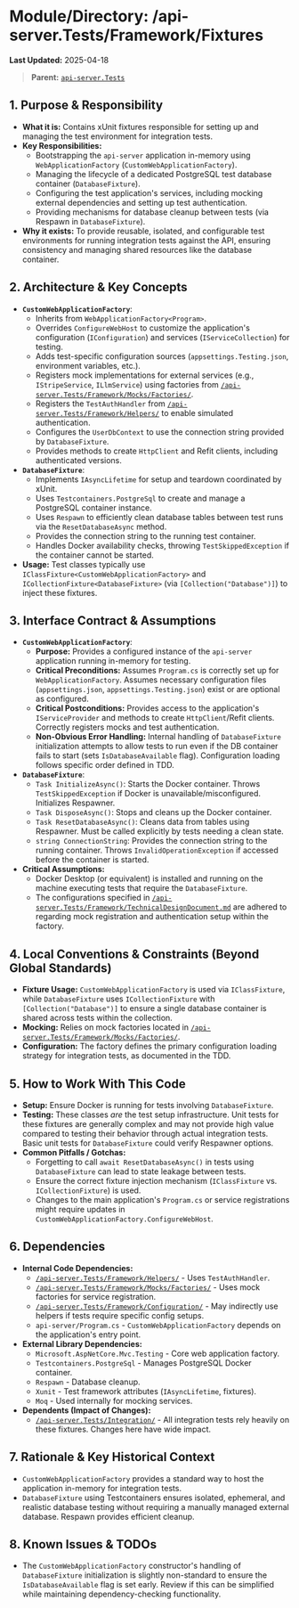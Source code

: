 # Module/Directory: /api-server.Tests/Framework/Fixtures

**Last Updated:** 2025-04-18

> **Parent:** [`api-server.Tests`](../README.md)

## 1. Purpose & Responsibility

* **What it is:** Contains xUnit fixtures responsible for setting up and managing the test environment for integration tests.
* **Key Responsibilities:**
    * Bootstrapping the `api-server` application in-memory using `WebApplicationFactory` (`CustomWebApplicationFactory`).
    * Managing the lifecycle of a dedicated PostgreSQL test database container (`DatabaseFixture`).
    * Configuring the test application's services, including mocking external dependencies and setting up test authentication.
    * Providing mechanisms for database cleanup between tests (via Respawn in `DatabaseFixture`).
* **Why it exists:** To provide reusable, isolated, and configurable test environments for running integration tests against the API, ensuring consistency and managing shared resources like the database container.

## 2. Architecture & Key Concepts

* **`CustomWebApplicationFactory`**:
    * Inherits from `WebApplicationFactory<Program>`.
    * Overrides `ConfigureWebHost` to customize the application's configuration (`IConfiguration`) and services (`IServiceCollection`) for testing.
    * Adds test-specific configuration sources (`appsettings.Testing.json`, environment variables, etc.).
    * Registers mock implementations for external services (e.g., `IStripeService`, `ILlmService`) using factories from [`/api-server.Tests/Framework/Mocks/Factories/`](../Mocks/Factories/README.md).
    * Registers the `TestAuthHandler` from [`/api-server.Tests/Framework/Helpers/`](Framework/Helpers/README.md) to enable simulated authentication.
    * Configures the `UserDbContext` to use the connection string provided by `DatabaseFixture`.
    * Provides methods to create `HttpClient` and Refit clients, including authenticated versions.
* **`DatabaseFixture`**:
    * Implements `IAsyncLifetime` for setup and teardown coordinated by xUnit.
    * Uses `Testcontainers.PostgreSql` to create and manage a PostgreSQL container instance.
    * Uses `Respawn` to efficiently clean database tables between test runs via the `ResetDatabaseAsync` method.
    * Provides the connection string to the running test container.
    * Handles Docker availability checks, throwing `TestSkippedException` if the container cannot be started.
* **Usage:** Test classes typically use `IClassFixture<CustomWebApplicationFactory>` and `ICollectionFixture<DatabaseFixture>` (via `[Collection("Database")]`) to inject these fixtures.

## 3. Interface Contract & Assumptions

* **`CustomWebApplicationFactory`**:
    * **Purpose:** Provides a configured instance of the `api-server` application running in-memory for testing.
    * **Critical Preconditions:** Assumes `Program.cs` is correctly set up for `WebApplicationFactory`. Assumes necessary configuration files (`appsettings.json`, `appsettings.Testing.json`) exist or are optional as configured.
    * **Critical Postconditions:** Provides access to the application's `IServiceProvider` and methods to create `HttpClient`/Refit clients. Correctly registers mocks and test authentication.
    * **Non-Obvious Error Handling:** Internal handling of `DatabaseFixture` initialization attempts to allow tests to run even if the DB container fails to start (sets `IsDatabaseAvailable` flag). Configuration loading follows specific order defined in TDD.
* **`DatabaseFixture`**:
    * `Task InitializeAsync()`: Starts the Docker container. Throws `TestSkippedException` if Docker is unavailable/misconfigured. Initializes Respawner.
    * `Task DisposeAsync()`: Stops and cleans up the Docker container.
    * `Task ResetDatabaseAsync()`: Cleans data from tables using Respawner. Must be called explicitly by tests needing a clean state.
    * `string ConnectionString`: Provides the connection string to the running container. Throws `InvalidOperationException` if accessed before the container is started.
* **Critical Assumptions:**
    * Docker Desktop (or equivalent) is installed and running on the machine executing tests that require the `DatabaseFixture`.
    * The configurations specified in [`/api-server.Tests/Framework/TechnicalDesignDocument.md`](../TechnicalDesignDocument.md) are adhered to regarding mock registration and authentication setup within the factory.

## 4. Local Conventions & Constraints (Beyond Global Standards)

* **Fixture Usage:** `CustomWebApplicationFactory` is used via `IClassFixture`, while `DatabaseFixture` uses `ICollectionFixture` with `[Collection("Database")]` to ensure a single database container is shared across tests within the collection.
* **Mocking:** Relies on mock factories located in [`/api-server.Tests/Framework/Mocks/Factories/`](../Mocks/Factories/README.md).
* **Configuration:** The factory defines the primary configuration loading strategy for integration tests, as documented in the TDD.

## 5. How to Work With This Code

* **Setup:** Ensure Docker is running for tests involving `DatabaseFixture`.
* **Testing:** These classes *are* the test setup infrastructure. Unit tests for these fixtures are generally complex and may not provide high value compared to testing their behavior through actual integration tests. Basic unit tests for `DatabaseFixture` could verify Respawner options.
* **Common Pitfalls / Gotchas:**
    * Forgetting to call `await ResetDatabaseAsync()` in tests using `DatabaseFixture` can lead to state leakage between tests.
    * Ensure the correct fixture injection mechanism (`IClassFixture` vs. `ICollectionFixture`) is used.
    * Changes to the main application's `Program.cs` or service registrations might require updates in `CustomWebApplicationFactory.ConfigureWebHost`.

## 6. Dependencies

* **Internal Code Dependencies:**
    * [`/api-server.Tests/Framework/Helpers/`](Framework/Helpers/README.md) - Uses `TestAuthHandler`.
    * [`/api-server.Tests/Framework/Mocks/Factories/`](../Mocks/Factories/README.md) - Uses mock factories for service registration.
    * [`/api-server.Tests/Framework/Configuration/`](../Configuration/README.md) - May indirectly use helpers if tests require specific config setups.
    * `api-server/Program.cs` - `CustomWebApplicationFactory` depends on the application's entry point.
* **External Library Dependencies:**
    * `Microsoft.AspNetCore.Mvc.Testing` - Core web application factory.
    * `Testcontainers.PostgreSql` - Manages PostgreSQL Docker container.
    * `Respawn` - Database cleanup.
    * `Xunit` - Test framework attributes (`IAsyncLifetime`, fixtures).
    * `Moq` - Used internally for mocking services.
* **Dependents (Impact of Changes):**
    * [`/api-server.Tests/Integration/`](../Integration/README.md) - All integration tests rely heavily on these fixtures. Changes here have wide impact.

## 7. Rationale & Key Historical Context

* `CustomWebApplicationFactory` provides a standard way to host the application in-memory for integration tests.
* `DatabaseFixture` using Testcontainers ensures isolated, ephemeral, and realistic database testing without requiring a manually managed external database. Respawn provides efficient cleanup.

## 8. Known Issues & TODOs

* The `CustomWebApplicationFactory` constructor's handling of `DatabaseFixture` initialization is slightly non-standard to ensure the `IsDatabaseAvailable` flag is set early. Review if this can be simplified while maintaining dependency-checking functionality.